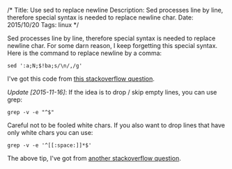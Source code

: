 /*
Title: Use sed to replace newline
Description: Sed processes line by line, therefore special syntax is needed to
replace newline char.
Date: 2015/10/20
Tags: linux
*/

Sed processes line by line, therefore special syntax is needed to
replace newline char. For some darn reason, I keep forgetting this special
syntax. Here is the command to replace newline by a comma:

    sed ':a;N;$!ba;s/\n/,/g'

I've got this code from [this stackoverflow question](http://stackoverflow.com/questions/1251999/how-can-i-replace-a-newline-n-using-sed).


*Update [2015-11-16]*: If the idea is to drop / skip empty lines, you can use grep:

    grep -v -e "^$"

Careful not to be fooled white chars. If you also want to drop lines that have
only white chars you can use:

    grep -v -e '^[[:space:]]*$'

The above tip, I've got from [another stackoverflow question](http://stackoverflow.com/questions/3432555/remove-blank-lines-with-grep).
